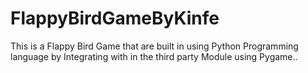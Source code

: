 # FlappyBirdGameByKinfe
This is a Flappy Bird Game that are built in using Python Programming language by Integrating with in the third party Module using Pygame..
